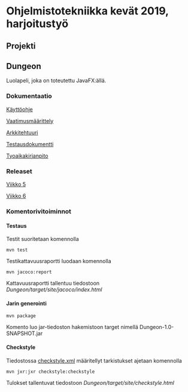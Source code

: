 # Ohjelmistotekniikka kevät 2019, harjoitustyö
## Projekti

## Dungeon
Luolapeli, joka on toteutettu JavaFX:ällä.

### Dokumentaatio
[Käyttöohje](/documentation/ohjeet.md)

[Vaatimusmäärittely](/documentation/vaatimusmaarittely.md)

[Arkkitehtuuri](/documentation/arkkitehtuuri.md)

[Testausdokumentti](/documentation/testausdokumentti.md)

[Tyoaikakirjanpito](/documentation/tyoaikakirjanpito.md)

### Releaset
[Viikko 5](https://github.com/ollim1/ot-harjoitustyo/releases/tag/viikko5)

[Viikko 6](https://github.com/ollim1/ot-harjoitustyo/releases/tag/viikko6)

### Komentorivitoiminnot
#### Testaus
Testit suoritetaan komennolla

```
mvn test
```

Testikattavuusraportti luodaan komennolla

```
mvn jacoco:report
```

Kattavuusraportti tallentuu tiedostoon _Dungeon/target/site/jacoco/index.html_

#### Jarin generointi

```
mvn package
```
Komento luo jar-tiedoston hakemistoon target nimellä Dungeon-1.0-SNAPSHOT.jar

#### Checkstyle

Tiedostossa [checkstyle.xml](/Dungeon/checkstyle.xml) määritellyt tarkistukset ajetaan komennolla

```
mvn jxr:jxr checkstyle:checkstyle
```
Tulokset tallentuvat tiedostoon _Dungeon/target/site/checkstyle.html_
